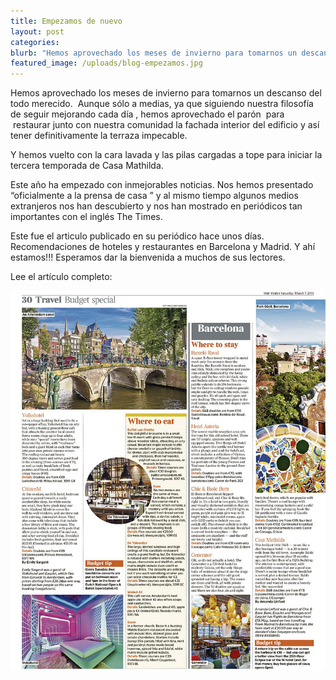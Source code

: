 ```yaml
---
title: Empezamos de nuevo
layout: post
categories:
blurb: "Hemos aprovechado los meses de invierno para tomarnos un descanso del todo merecido. \_Aunque sólo a medias, ya que siguiendo nuestra filosofía de seguir mejorando cada día , hemos aprovechado el parón \_para \_restaurar junto con nuestra comunidad la fachada interior del edificio y así tener definitivamente la terraza impecable."
featured_image: /uploads/blog-empezamos.jpg
---
```


Hemos aprovechado los meses de invierno para tomarnos un descanso del todo merecido. &nbsp;Aunque s&oacute;lo a medias, ya que siguiendo nuestra filosof&iacute;a de seguir mejorando cada d&iacute;a , hemos aprovechado el par&oacute;n &nbsp;para &nbsp;restaurar junto con nuestra comunidad la fachada interior del edificio y as&iacute; tener definitivamente la terraza impecable.

Y hemos vuelto con la cara lavada y las pilas cargadas a tope para iniciar la tercera temporada de Casa Mathilda.

Este a&ntilde;o ha empezado con inmejorables noticias. Nos hemos presentado “oficialmente a la prensa de casa ” y al mismo tiempo algunos medios extranjeros nos han descubierto y nos han mostrado en peri&oacute;dicos tan importantes con el ingl&eacute;s The Times.

Este fue el articulo publicado en su peri&oacute;dico hace unos d&iacute;as. Recomendaciones de hoteles y restaurantes en Barcelona y Madrid. Y ah&iacute; estamos!!! Esperamos dar la bienvenida a muchos de sus lectores.

Lee el art&iacute;culo completo:

![](/uploads/blog-empezamos-2.jpg)